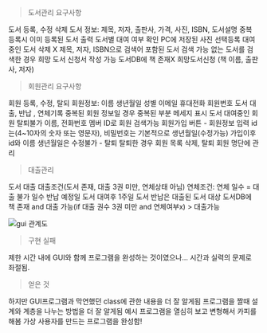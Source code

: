 

> 도서관리 요구사항


도서 등록, 수정 삭제
도서 정보: 제목, 저자, 출판사, 가격, 사진, ISBN, 도서설명
중복 등록시 이미 등록된 도서 출력
도서별 대여 여부 확인
PC에 저장된 사진 선택등록
대여중인 도서 삭제 X
제목, 저자, ISBN으로 검색어 포함된 도서 검색 가능
없는 도서를 검색한 경우 희망 도서 신청서 작성 가능
도서DB에 책 존재X 희망도서신청 (책 이름, 출판사, 저자)


> 회원관리 요구사항


회원 등록, 수정, 탈되
회원정보: 이름 생년월일 성별 이메일 휴대전화 회원번호 도서 대출, 반납 , 연체기록
중복된 회원 정보일 경우 중복된 부분 메세지 표시
도서 대여중인 회원 탈퇴불가
이름, 전화번호 멤버 ID로 회원 검색가능
회원가입 버튼 - 회원정보 입력 id는(4~10자의 숫자 또는 영문자), 비밀번호는 기본적으로 생년월일(수정가능) 가입이후 id와 이름 생년월일은 수정불가 - 탈퇴
탈퇴한 경우 회원 목록 삭제, 탈퇴 회원 명단에 관리


> 대출관리


도서 대출
대출조건(도서 존재, 대출 3권 미만, 연체상태 아님)
연체조건: 연체 일수 = 대출 불가 일수
반납 예정일 도서 대여후 1주일
도서 반납은 대출된 도서 대상
도서DB에 책 존재 and 대출 가능(if 대출 권수 3권 미만 and 연체여부x) > 대출가능

![gui 관계도](https://github.com/user-attachments/assets/1449b78c-34b1-4965-a68a-7ae3a1d31f59)


> 구현 실패


제한 시간 내에 GUI와 함께 프로그램을 완성하는 것이였으나... 시간과 실력의 문제로 좌절됨.


> 얻은 것


하지만 GUI프로그램과 막연했던 class에 관한 내용을 더 잘 알게됨
프로그램을 짤때 설계와 계층을 나누는 방법을 더 잘 알게됨
예시 프로그램을 열심히 보고 변형해서 카피를 해봄
가상 사용자를 만드는 프로그램을 완성함!
